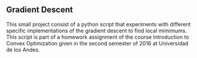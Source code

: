 ## Gradient Descent
This small project consist of a python script that experiments with different specific implementations of the gradient descent to find local mimimums. This script is part of a homework assignment of the course Introduction to Convex Optimization given in the second semester of 2016 at Universidad de los Andes.
